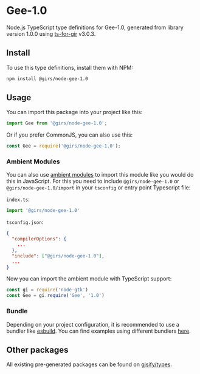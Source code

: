 
# Gee-1.0

Node.js TypeScript type definitions for Gee-1.0, generated from library version 1.0.0 using [ts-for-gir](https://github.com/gjsify/ts-for-gir) v3.0.3.


## Install

To use this type definitions, install them with NPM:
```bash
npm install @girs/node-gee-1.0
```

## Usage

You can import this package into your project like this:
```ts
import Gee from '@girs/node-gee-1.0';
```

Or if you prefer CommonJS, you can also use this:
```ts
const Gee = require('@girs/node-gee-1.0');
```

### Ambient Modules

You can also use [ambient modules](https://github.com/gjsify/ts-for-gir/tree/main/packages/cli#ambient-modules) to import this module like you would do this in JavaScript.
For this you need to include `@girs/node-gee-1.0` or `@girs/node-gee-1.0/import` in your `tsconfig` or entry point Typescript file:

`index.ts`:
```ts
import '@girs/node-gee-1.0'
```

`tsconfig.json`:
```json
{
  "compilerOptions": {
    ...
  },
  "include": ["@girs/node-gee-1.0"],
  ...
}
```

Now you can import the ambient module with TypeScript support: 

```ts
const gi = require('node-gtk')
const Gee = gi.require('Gee', '1.0')
```


### Bundle

Depending on your project configuration, it is recommended to use a bundler like [esbuild](https://esbuild.github.io/). You can find examples using different bundlers [here](https://github.com/gjsify/ts-for-gir/tree/main/examples).

## Other packages

All existing pre-generated packages can be found on [gjsify/types](https://github.com/gjsify/types).

